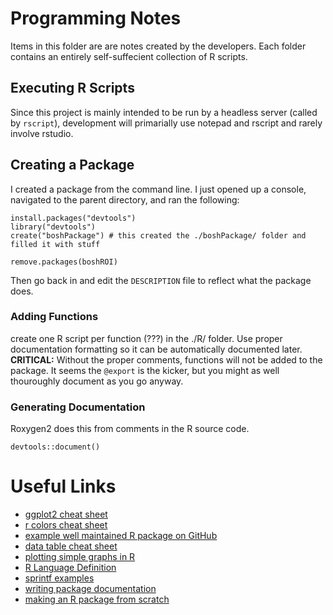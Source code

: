 # Programming Notes
Items in this folder are are notes created by the developers. Each folder contains an entirely self-suffecient collection of R scripts.

## Executing R Scripts
Since this project is mainly intended to be run by a headless server (called by `rscript`), development will primarially use notepad and rscript and rarely involve rstudio.

## Creating a Package
I created a package from the command line. I just opened up a console, navigated to the parent directory, and ran the following:

```
install.packages("devtools")
library("devtools")
create("boshPackage") # this created the ./boshPackage/ folder and filled it with stuff
```

```
remove.packages(boshROI)
```

Then go back in and edit the `DESCRIPTION` file to reflect what the package does.

### Adding Functions
create one R script per function (???) in the ./R/ folder. Use proper documentation formatting so it can be automatically documented later. **CRITICAL:** Without the proper comments, functions will not be added to the package. It seems the `@export` is the kicker, but you might as well thouroughly document as you go anyway.

### Generating Documentation
Roxygen2 does this from comments in the R source code.

```
devtools::document()
```

# Useful Links
* [ggplot2 cheat sheet](https://www.rstudio.com/wp-content/uploads/2015/03/ggplot2-cheatsheet.pdf)
* [r colors cheat sheet](https://www.nceas.ucsb.edu/~frazier/RSpatialGuides/colorPaletteCheatsheet.pdf)
* [example well maintained R package on GitHub](https://github.com/dirkschumacher/ompr)
* [data table cheat sheet](https://s3.amazonaws.com/assets.datacamp.com/img/blog/data+table+cheat+sheet.pdf)
* [plotting simple graphs in R](http://www.harding.edu/fmccown/r/)
* [R Language Definition](https://cran.r-project.org/doc/manuals/R-lang.html#Operators)
* [sprintf examples](http://www.cookbook-r.com/Strings/Creating_strings_from_variables/)
* [writing package documentation](https://support.rstudio.com/hc/en-us/articles/200532317-Writing-Package-Documentation)
* [making an R package from scratch](https://hilaryparker.com/2014/04/29/writing-an-r-package-from-scratch/)